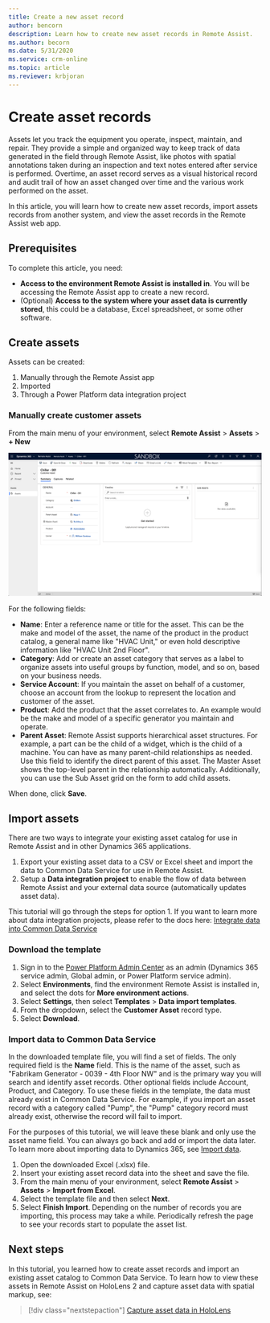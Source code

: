 ```yaml
---
title: Create a new asset record
author: bencorn
description: Learn how to create new asset records in Remote Assist.
ms.author: becorn
ms.date: 5/31/2020
ms.service: crm-online
ms.topic: article
ms.reviewer: krbjoran
---
```

# Create asset records

Assets let you track the equipment you operate, inspect, maintain, and repair. They provide a simple and organized way to keep track of data generated in the field through Remote Assist, like photos with spatial annotations taken during an inspection and text notes entered after service is performed. Overtime, an asset record serves as a visual historical record and audit trail of how an asset changed over time and the various work performed on the asset.

In this article, you will learn how to create new asset records, import  assets records from another system, and view the asset records in the Remote Assist web app.

## Prerequisites

To complete this article, you need:

- **Access to the environment Remote Assist is installed in**. You will be accessing the Remote Assist app to create a new record.
- (Optional) **Access to the system where your asset data is currently stored**, this could be a database, Excel spreadsheet, or some other software.

## Create assets

Assets can be created:

1. Manually through the Remote Assist app
2. Imported
3. Through a Power Platform data integration project

### Manually create customer assets

From the main menu of your environment, select **Remote Assist** > **Assets** > **+ New**

![Screenshot of the Remote Assist web app.](./media/AC_CreateAsset.png "Remote Assist app")

For the following fields:

- **Name**: Enter a reference name or title for the asset. This can be the make and model of the asset, the name of the product in the product catalog, a general name like "HVAC Unit," or even hold descriptive information like "HVAC Unit 2nd Floor".
- **Category**: Add or create an asset category that serves as a label to organize assets into useful groups by function, model, and so on, based on your business needs.
- **Service Account**: If you maintain the asset on behalf of a customer, choose an account from the lookup to represent the location and customer of the asset.
- **Product**: Add the product that the asset correlates to. An example would be the make and model of a specific generator you maintain and operate.
- **Parent Asset**: Remote Assist supports hierarchical asset structures. For example, a part can be the child of a widget, which is the child of a machine. You can have as many parent-child relationships as needed. Use this field to identify the direct parent of this asset. The Master Asset shows the top-level parent in the relationship automatically. Additionally, you can use the Sub Asset grid on the form to add child  assets.

When done, click **Save**.

## Import assets

There are two ways to integrate your existing asset catalog for use in Remote Assist and in other Dynamics 365 applications.

1. Export your existing asset data to a CSV or Excel sheet and import the data to Common Data Service for use in Remote Assist.
2. Setup a **Data integration project** to enable the flow of data between Remote Assist and your external data source (automatically updates asset data).

This tutorial will go through the steps for option 1. If you want to learn more about data integration projects, please refer to the docs here: [Integrate data into Common Data Service
](https://docs.microsoft.com/power-platform/admin/data-integrator)

### Download the template

1. Sign in to the [Power Platform Admin Center](https://admin.powerplatform.com) as an admin (Dynamics 365 service admin, Global admin, or Power Platform service admin).
2. Select **Environments**, find the environment Remote Assist is installed in, and select the dots for **More environment actions**.
3. Select **Settings**, then select **Templates** > **Data import templates**.
4. From the dropdown, select the **Customer Asset** record type.
5. Select **Download**.

### Import data to Common Data Service

In the downloaded template file, you will find a set of fields. The only required field is the **Name** field. This is the name of the asset, such as "Fabrikam Generator - 0039 - 4th Floor NW" and is the primary way you will search and identify asset records. Other optional fields include Account, Product, and Category. To use these fields in the template, the data must already exist in Common Data Service. For example, if you import an asset record with a category called "Pump", the "Pump" category record must already exist, otherwise the record will fail to import.

For the purposes of this tutorial, we will leave these blank and only use the asset name field. You can always go back and add or import the data later. To learn more about importing data to Dynamics 365, see [Import data](https://docs.microsoft.com/powerapps/developer/common-data-service/import-data).

1. Open the downloaded Excel (.xlsx) file.
2. Insert your existing asset record data into the sheet and save the file.
3. From the main menu of your environment, select **Remote Assist** > **Assets** > **Import from Excel**.
4. Select the template file and then select **Next**.
5. Select **Finish Import**. Depending on the number of records you are importing, this process may take a while. Periodically refresh the page to see your records start to populate the asset list.

## Next steps

In this tutorial, you learned how to create asset records and import an existing asset catalog to Common Data Service. To learn how to view these assets in Remote Assist on HoloLens 2 and capture asset data with spatial markup, see:

> [!div class="nextstepaction"]
> [Capture asset data in HoloLens](./asset-capture-create-asset.md)